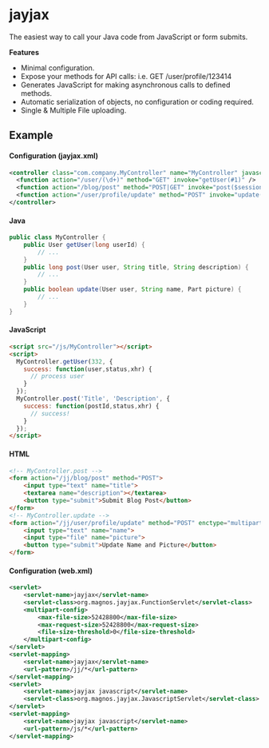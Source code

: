 jayjax
======

The easiest way to call your Java code from JavaScript or form submits. 

**Features**
- Minimal configuration.
- Expose your methods for API calls: i.e. GET /user/profile/123414
- Generates JavaScript for making asynchronous calls to defined methods.
- Automatic serialization of objects, no configuration or coding required.
- Single & Multiple File uploading.

## Example

#### Configuration (jayjax.xml)
```xml
<controller class="com.company.MyController" name="MyController" javascript="true">
  <function action="/user/(\d+)" method="GET" invoke="getUser(#1)" />
  <function action="/blog/post" method="POST|GET" invoke="post($session[user],title,description)" />
  <function action="/user/profile/update" method="POST" invoke="update($session[user],name,picture)" />
</controller>
```
#### Java
```java
public class MyController {
    public User getUser(long userId) {
        // ...
    }
    public long post(User user, String title, String description) {
        // ...
    }
    public boolean update(User user, String name, Part picture) {
        // ...
    }
}
```
#### JavaScript
```html
<script src="/js/MyController"></script>
<script>
  MyController.getUser(332, {
    success: function(user,status,xhr) {
      // process user
    }
  });
  MyController.post('Title', 'Description', {
    success: function(postId,status,xhr) {
      // success!
    }
  });
</script>
```
#### HTML
```html
<!-- MyController.post -->
<form action="/jj/blog/post" method="POST">
    <input type="text" name="title">
    <textarea name="description"></textarea>
    <button type="submit">Submit Blog Post</button>
</form>
<!-- MyController.update -->
<form action="/jj/user/profile/update" method="POST" enctype="multipart/form-data">
    <input type="text" name="name">
    <input type="file" name="picture">
    <button type="submit">Update Name and Picture</button>
</form>
```
#### Configuration (web.xml)
```xml
<servlet>
    <servlet-name>jayjax</servlet-name>
    <servlet-class>org.magnos.jayjax.FunctionServlet</servlet-class>
    <multipart-config>
        <max-file-size>52428800</max-file-size>
        <max-request-size>52428800</max-request-size>
        <file-size-threshold>0</file-size-threshold>
    </multipart-config>
</servlet>
<servlet-mapping>
    <servlet-name>jayjax</servlet-name>
    <url-pattern>/jj/*</url-pattern>
</servlet-mapping>
<servlet>
    <servlet-name>jayjax javascript</servlet-name>
    <servlet-class>org.magnos.jayjax.JavascriptServlet</servlet-class>
</servlet>
<servlet-mapping>
    <servlet-name>jayjax javascript</servlet-name>
    <url-pattern>/js/*</url-pattern>
</servlet-mapping>
```
